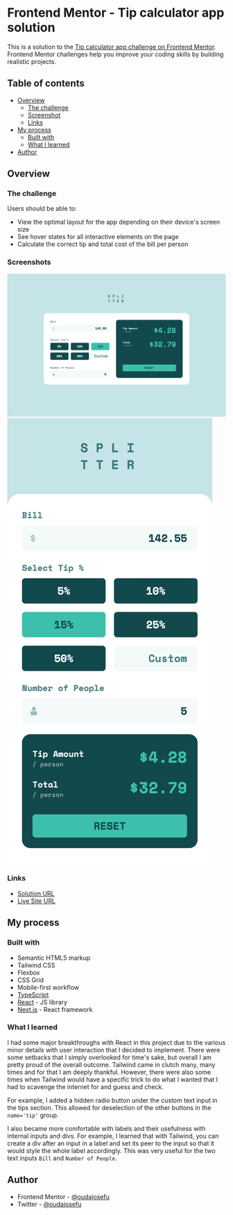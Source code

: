 # Frontend Mentor - Tip calculator app solution

This is a solution to the [Tip calculator app challenge on Frontend Mentor](https://www.frontendmentor.io/challenges/tip-calculator-app-ugJNGbJUX). Frontend Mentor challenges help you improve your coding skills by building realistic projects.

## Table of contents

-   [Overview](#overview)
    -   [The challenge](#the-challenge)
    -   [Screenshot](#screenshot)
    -   [Links](#links)
-   [My process](#my-process)
    -   [Built with](#built-with)
    -   [What I learned](#what-i-learned)
-   [Author](#author)

## Overview

### The challenge

Users should be able to:

-   View the optimal layout for the app depending on their device's screen size
-   See hover states for all interactive elements on the page
-   Calculate the correct tip and total cost of the bill per person

### Screenshots

![screenshot](./desktop-screenshot.png)
![screenshot](./mobile-screenshot.png)

### Links

-   [Solution URL](https://www.frontendmentor.io/solutions/tip-calculator-app-using-tailwind-typescript-and-create-react-app-YD75x7cWwP)
-   [Live Site URL](https://oudajosefu.github.io/tip-calculator-app-main/)

## My process

### Built with

-   Semantic HTML5 markup
-   Tailwind CSS
-   Flexbox
-   CSS Grid
-   Mobile-first workflow
-   [TypeScript](https://www.typescriptlang.org/)
-   [React](https://reactjs.org/) - JS library
-   [Next.js](https://nextjs.org/) - React framework

### What I learned

I had some major breakthroughs with React in this project due to the various minor details with user interaction that I decided to implement. There were some setbacks that I simply overlooked for time's sake, but overall I am pretty proud of the overall outcome. Tailwind came in clutch many, many times and for that I am deeply thankful. However, there were also some times when Tailwind would have a specific trick to do what I wanted that I had to scavenge the internet for and guess and check.

For example, I added a hidden radio button under the custom text input in the tips section. This allowed for deselection of the other buttons in the `name='tip'` group.

I also became more comfortable with labels and their usefulness with internal inputs and divs. For example, I learned that with Tailwind, you can create a div after an input in a label and set its peer to the input so that it would style the whole label accordingly. This was very useful for the two text inputs `Bill` and `Number of People`.

## Author

-   Frontend Mentor - [@oudajosefu](https://www.frontendmentor.io/profile/oudajosefu)
-   Twitter - [@oudajosefu](https://twitter.com/oudajosefu)
